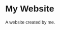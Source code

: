 
<!DOCTYPE html>

<html lang="en">

<head>

<title>Page Title</title>

<meta charset="UTF-8">

<meta name="viewport" content="width=device-width, initial-scale=1">

<style>

body {

  font-family: Arial, Helvetica, sans-serif;

}

</style>

</head>

<body>

<h1>My Website</h1>

<p>A website created by me.</p>

</body>

</html>
